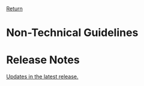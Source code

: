 [Return](../../index.md)

# Non-Technical Guidelines

# Release Notes
[Updates in the latest release.](../documents/ReleaseNote-ClinicalGuidelineDK.md)